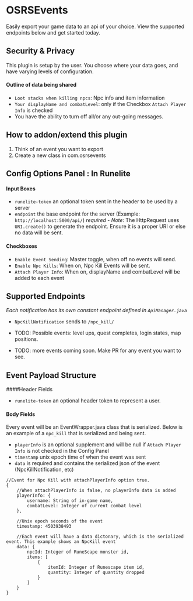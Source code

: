 # OSRSEvents
Easily export your game data to an api of your choice. View the supported endpoints below and get started today.

## Security & Privacy
This plugin is setup by the user. You choose where your data goes, and have varying levels of configuration.
#### Outline of data being shared
- `Loot stacks when killing npcs`: Npc info and item information
- `Your displayName and combatLevel`: only if the Checkbox `Attach Player Info` is checked
- You have the ability to turn off all/or any out-going messages.

## How to addon/extend this plugin
1. Think of an event you want to export
2. Create a new class in com.osrsevents

## Config Options Panel : In Runelite
#### Input Boxes
- `runelite-token` an optional token sent in the header to be used by a server
- `endpoint` the base endpoint for the server (Example: `http://localhost:5000/api/`) *required*
        - *Note*: The HttpRequest uses `URI.create()` to generate the endpoint. Ensure it is a proper URI or else no data will be sent. 
        
#### Checkboxes
- `Enable Event Sending`: Master toggle, when off no events will send.
- `Enable Npc Kills`: When on, Npc Kill Events will be sent.
- `Attach Player Info`: When on, displayName and combatLevel will be added to each event

## Supported Endpoints
*Each notification has its own constant endpoint defined in `ApiManager.java`*
 - `NpcKillNotification` sends to  `/npc_kill/`
 
 - TODO: Possible events: level ups, quest completes, login states, map positions.
 - TODO: more events coming soon. Make PR for any event you want to see.
## Event Payload Structure
####Header Fields
- `runelite-token` an optional header token to represent a user.

#### Body Fields
   Every event will be an EventWrapper.java class that is serialized. Below is an example of a `npc_kill` that is serialized and being sent.
   - `playerInfo` is an optional supplement and will be null if `Attach Player Info` is not checked in the Config Panel
   - `timestamp` unix epoch time of when the event was sent
   - `data` is required and contains the serialized json of the event (NpcKillNotification, etc)
   
```
//Event for Npc Kill with attachPlayerInfo option true.
{
    //When attachPlayerInfo is false, no playerInfo data is added
    playerInfo: {
        username: String of in-game name,
        combatLevel: Integer of current combat level
    },
    
    //Unix epoch seconds of the event
    timestamp: 4503938493

    //Each event will have a data dictonary, which is the serialized event. This example shows an NpcKill event
    data: {
        npcId: Integer of RuneScape monster id,
        items: [
            {
                itemId: Integer of Runescape item id,
                quantity: Integer of quantity dropped
            }
        ]
    }
}
```

